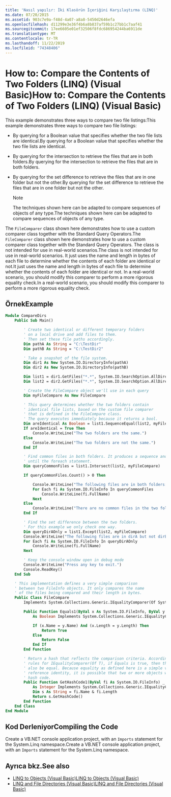 ```yaml
---
title: 'Nasıl yapılır: İki Klasörün İçeriğini Karşılaştırma (LINQ)'
ms.date: 07/20/2015
ms.assetid: 903c7e9a-f48d-4a07-a8a8-5450d2646efa
ms.openlocfilehash: d11299e3e36f4b6a8b837af59b1c27bb1c7aaf41
ms.sourcegitcommit: 17ee6605e01ef32506f8fdc686954244ba6911de
ms.translationtype: MT
ms.contentlocale: tr-TR
ms.lasthandoff: 11/22/2019
ms.locfileid: "74348406"
---
```

# <a name="how-to-compare-the-contents-of-two-folders-linq-visual-basic"></a><span data-ttu-id="ea46f-102">How to: Compare the Contents of Two Folders (LINQ) (Visual Basic)</span><span class="sxs-lookup"><span data-stu-id="ea46f-102">How to: Compare the Contents of Two Folders (LINQ) (Visual Basic)</span></span>

<span data-ttu-id="ea46f-103">This example demonstrates three ways to compare two file listings:</span><span class="sxs-lookup"><span data-stu-id="ea46f-103">This example demonstrates three ways to compare two file listings:</span></span>

- <span data-ttu-id="ea46f-104">By querying for a Boolean value that specifies whether the two file lists are identical.</span><span class="sxs-lookup"><span data-stu-id="ea46f-104">By querying for a Boolean value that specifies whether the two file lists are identical.</span></span>

- <span data-ttu-id="ea46f-105">By querying for the intersection to retrieve the files that are in both folders.</span><span class="sxs-lookup"><span data-stu-id="ea46f-105">By querying for the intersection to retrieve the files that are in both folders.</span></span>

- <span data-ttu-id="ea46f-106">By querying for the set difference to retrieve the files that are in one folder but not the other.</span><span class="sxs-lookup"><span data-stu-id="ea46f-106">By querying for the set difference to retrieve the files that are in one folder but not the other.</span></span>

    > [!NOTE]
    > <span data-ttu-id="ea46f-107">The techniques shown here can be adapted to compare sequences of objects of any type.</span><span class="sxs-lookup"><span data-stu-id="ea46f-107">The techniques shown here can be adapted to compare sequences of objects of any type.</span></span>

<span data-ttu-id="ea46f-108">The `FileComparer` class shown here demonstrates how to use a custom comparer class together with the Standard Query Operators.</span><span class="sxs-lookup"><span data-stu-id="ea46f-108">The `FileComparer` class shown here demonstrates how to use a custom comparer class together with the Standard Query Operators.</span></span> <span data-ttu-id="ea46f-109">The class is not intended for use in real-world scenarios.</span><span class="sxs-lookup"><span data-stu-id="ea46f-109">The class is not intended for use in real-world scenarios.</span></span> <span data-ttu-id="ea46f-110">It just uses the name and length in bytes of each file to determine whether the contents of each folder are identical or not.</span><span class="sxs-lookup"><span data-stu-id="ea46f-110">It just uses the name and length in bytes of each file to determine whether the contents of each folder are identical or not.</span></span> <span data-ttu-id="ea46f-111">In a real-world scenario, you should modify this comparer to perform a more rigorous equality check.</span><span class="sxs-lookup"><span data-stu-id="ea46f-111">In a real-world scenario, you should modify this comparer to perform a more rigorous equality check.</span></span>

## <a name="example"></a><span data-ttu-id="ea46f-112">Örnek</span><span class="sxs-lookup"><span data-stu-id="ea46f-112">Example</span></span>

```vb
Module CompareDirs
    Public Sub Main()

        ' Create two identical or different temporary folders
        ' on a local drive and add files to them.
        ' Then set these file paths accordingly.
        Dim pathA As String = "C:\TestDir"
        Dim pathB As String = "C:\TestDir2"

        ' Take a snapshot of the file system.
        Dim dir1 As New System.IO.DirectoryInfo(pathA)
        Dim dir2 As New System.IO.DirectoryInfo(pathB)

        Dim list1 = dir1.GetFiles("*.*", System.IO.SearchOption.AllDirectories)
        Dim list2 = dir2.GetFiles("*.*", System.IO.SearchOption.AllDirectories)

        ' Create the FileCompare object we'll use in each query
        Dim myFileCompare As New FileCompare

        ' This query determines whether the two folders contain
        ' identical file lists, based on the custom file comparer
        ' that is defined in the FileCompare class.
        ' The query executes immediately because it returns a bool.
        Dim areIdentical As Boolean = list1.SequenceEqual(list2, myFileCompare)
        If areIdentical = True Then
            Console.WriteLine("The two folders are the same.")
        Else
            Console.WriteLine("The two folders are not the same.")
        End If

        ' Find common files in both folders. It produces a sequence and doesn't execute
        ' until the foreach statement.
        Dim queryCommonFiles = list1.Intersect(list2, myFileCompare)

        If queryCommonFiles.Count() > 0 Then

            Console.WriteLine("The following files are in both folders:")
            For Each fi As System.IO.FileInfo In queryCommonFiles
                Console.WriteLine(fi.FullName)
            Next
        Else
            Console.WriteLine("There are no common files in the two folders.")
        End If

        ' Find the set difference between the two folders.
        ' For this example we only check one way.
        Dim queryDirAOnly = list1.Except(list2, myFileCompare)
        Console.WriteLine("The following files are in dirA but not dirB:")
        For Each fi As System.IO.FileInfo In queryDirAOnly
            Console.WriteLine(fi.FullName)
        Next

        ' Keep the console window open in debug mode
        Console.WriteLine("Press any key to exit.")
        Console.ReadKey()
    End Sub

    ' This implementation defines a very simple comparison
    ' between two FileInfo objects. It only compares the name
    ' of the files being compared and their length in bytes.
    Public Class FileCompare
        Implements System.Collections.Generic.IEqualityComparer(Of System.IO.FileInfo)

        Public Function Equals1(ByVal x As System.IO.FileInfo, ByVal y As System.IO.FileInfo) _
            As Boolean Implements System.Collections.Generic.IEqualityComparer(Of System.IO.FileInfo).Equals

            If (x.Name = y.Name) And (x.Length = y.Length) Then
                Return True
            Else
                Return False
            End If
        End Function

        ' Return a hash that reflects the comparison criteria. According to the
        ' rules for IEqualityComparer(Of T), if Equals is true, then the hash codes must
        ' also be equal. Because equality as defined here is a simple value equality, not
        ' reference identity, it is possible that two or more objects will produce the same
        ' hash code.
        Public Function GetHashCode1(ByVal fi As System.IO.FileInfo) _
            As Integer Implements System.Collections.Generic.IEqualityComparer(Of System.IO.FileInfo).GetHashCode
            Dim s As String = fi.Name & fi.Length
            Return s.GetHashCode()
        End Function
    End Class
End Module
```

## <a name="compiling-the-code"></a><span data-ttu-id="ea46f-113">Kod Derleniyor</span><span class="sxs-lookup"><span data-stu-id="ea46f-113">Compiling the Code</span></span>

<span data-ttu-id="ea46f-114">Create a VB.NET console application project, with an `Imports` statement for the System.Linq namespace.</span><span class="sxs-lookup"><span data-stu-id="ea46f-114">Create a VB.NET console application project, with an `Imports` statement for the System.Linq namespace.</span></span>

## <a name="see-also"></a><span data-ttu-id="ea46f-115">Ayrıca bkz.</span><span class="sxs-lookup"><span data-stu-id="ea46f-115">See also</span></span>

- [<span data-ttu-id="ea46f-116">LINQ to Objects (Visual Basic)</span><span class="sxs-lookup"><span data-stu-id="ea46f-116">LINQ to Objects (Visual Basic)</span></span>](../../../../visual-basic/programming-guide/concepts/linq/linq-to-objects.md)
- [<span data-ttu-id="ea46f-117">LINQ and File Directories (Visual Basic)</span><span class="sxs-lookup"><span data-stu-id="ea46f-117">LINQ and File Directories (Visual Basic)</span></span>](../../../../visual-basic/programming-guide/concepts/linq/linq-and-file-directories.md)
